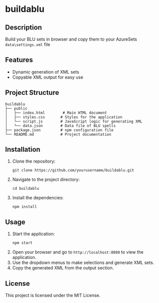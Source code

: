 # buildablu

## Description
Build your BLU sets in browser and copy them to your AzureSets `data\settings.xml` file

## Features
- Dynamic generation of XML sets
- Copyable XML output for easy use

## Project Structure
```
buildablu
├── public
│   ├── index.html        # Main HTML document
│   ├── styles.css       # Styles for the application
│   └── script.js        # JavaScript logic for generating XML
│   └── data.json        # Data file of BLU spells
├── package.json         # npm configuration file
└── README.md            # Project documentation
```

## Installation
1. Clone the repository:
   ```
   git clone https://github.com/yourusername/buildablu.git
   ```
2. Navigate to the project directory:
   ```
   cd buildablu
   ```
3. Install the dependencies:
   ```
   npm install
   ```

## Usage
1. Start the application:
   ```
   npm start
   ```
2. Open your browser and go to `http://localhost:8080` to view the application.
3. Use the dropdown menus to make selections and generate XML sets.
4. Copy the generated XML from the output section.

## License
This project is licensed under the MIT License.